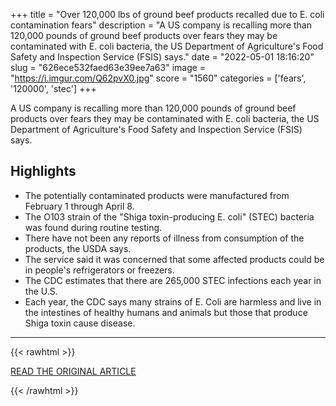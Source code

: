 +++
title = "Over 120,000 lbs of ground beef products recalled due to E. coli contamination fears"
description = "A US company is recalling more than 120,000 pounds of ground beef products over fears they may be contaminated with E. coli bacteria, the US Department of Agriculture's Food Safety and Inspection Service (FSIS) says."
date = "2022-05-01 18:16:20"
slug = "626ece532faed63e39ee7a63"
image = "https://i.imgur.com/Q62pvX0.jpg"
score = "1560"
categories = ['fears', '120000', 'stec']
+++

A US company is recalling more than 120,000 pounds of ground beef products over fears they may be contaminated with E. coli bacteria, the US Department of Agriculture's Food Safety and Inspection Service (FSIS) says.

## Highlights

- The potentially contaminated products were manufactured from February 1 through April 8.
- The O103 strain of the "Shiga toxin-producing E. coli" (STEC) bacteria was found during routine testing.
- There have not been any reports of illness from consumption of the products, the USDA says.
- The service said it was concerned that some affected products could be in people's refrigerators or freezers.
- The CDC estimates that there are 265,000 STEC infections each year in the U.S.
- Each year, the CDC says many strains of E. Coli are harmless and live in the intestines of healthy humans and animals but those that produce Shiga toxin cause disease.

---

{{< rawhtml >}}
  <p class="article-category">
    <a target="_blank" href="https://www.cnn.com/2022/04/27/us/ground-beef-recall-ecoli/index.html">READ THE ORIGINAL ARTICLE</a>
  </p>
{{< /rawhtml >}}
